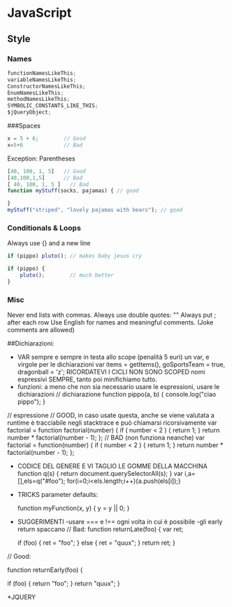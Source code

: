 # JavaScript
## Style
### Names
```javascript
functionNamesLikeThis;
variableNamesLikeThis;
ConstructorNamesLikeThis;
EnumNamesLikeThis;
methodNamesLikeThis;
SYMBOLIC_CONSTANTS_LIKE_THIS;
$jQueryObject;
```

###Spaces

```javascript
x = 5 + 6;        // Good
x=5+6             // Bad
```
Exception: Parentheses
```javascript
[40, 100, 1, 5]   // Good
[40,100,1,5]      // Bad
[ 40, 100, 1, 5 ]   // Bad
function myStuff(socks, pajamas) { // good

}
myStuff("striped", "lovely pajamas with bears"); // good
```

### Conditionals & Loops
Always use {} and a new line
```javascript
if (pippo) pluto(); // makes baby jesus cry

if (pippo) {
	pluto(); 		// much better
}
```
### Misc
Never end lists with commas.
Always use double quotes: ""
Always put ; after each row
Use English for names and meaningful comments. (Joke comments are allowed)

##Dichiarazioni:

- VAR sempre e sempre in testa allo scope (penalità 5 euri)
  un var, e virgole per le dichiarazioni
  var items = getItems(),
      goSportsTeam = true,
      dragonball = 'z';
  RICORDATEVI I CICLI NON SONO SCOPED
  nomi espressivi SEMPRE, tanto poi minifichiamo tutto.
- funzioni:
 a meno che non sia necessario usare le espressioni, usare le dichiarazioni
 // dichiarazione
 function pippo(a, b) {
 	console.log("ciao pippo");
 }
 
 // espressione
 // GOOD, in caso usate questa, anche se viene valutata a runtime è tracciabile negli stacktrace e può chiamarsi ricorsivamente
 var factorial = function factorial(number) {
   if ( number < 2 ) {
     return 1;
   }
   return number * factorial(number - 1);
 };
 // BAD (non funziona neanche)
 var factorial = function(number) {
   if ( number < 2 ) {
     return 1;
   }
   return number * factorial(number - 1);
 }; 
 
- CODICE DEL GENERE E VI TAGLIO LE GOMME DELLA MACCHINA
function q(s) {
  return document.querySelectorAll(s);
}
var i,a=[],els=q("#foo");
for(i=0;i<els.length;i++){a.push(els[i]);}

 
* TRICKS
parameter defaults:
	
	function myFunction(x, y) {
   	 y = y || 0;
	}

* SUGGERIMENTI
-usare === e !== ogni volta in cui è possibile 
-gli early return spaccano
// Bad:
function returnLate(foo) {
  var ret;

  if (foo) {
    ret = "foo";
  } else {
    ret = "quux";
  }
  return ret;
}

// Good:

function returnEarly(foo) {

  if (foo) {
    return "foo";
  }
  return "quux";
}

*JQUERY


